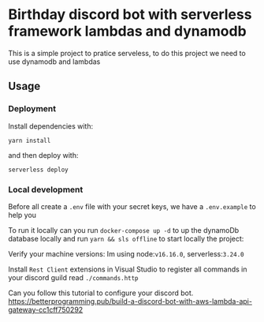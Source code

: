 <!--
title: 'Serverless Framework Node Express API service backed by DynamoDB on AWS'
description: 'This template demonstrates how to develop and deploy a simple Node Express API service backed by DynamoDB running on AWS Lambda using the traditional Serverless Framework.'
layout: Doc
framework: v3
platform: AWS
language: nodeJS
priority: 1
authorLink: 'https://github.com/serverless'
authorName: 'Serverless, inc.'
authorAvatar: 'https://avatars1.githubusercontent.com/u/13742415?s=200&v=4'
-->

# Birthday discord bot with serverless framework lambdas and dynamodb

This is a simple project to pratice serveless, to do this project we need to use dynamodb and lambdas

## Usage

### Deployment

Install dependencies with:

```
yarn install
```

and then deploy with:

```
serverless deploy
```

### Local development

Before all create a `.env` file with your secret keys, we have a `.env.example` to help you

To run it locally can you run `docker-compose up -d` to up the dynamoDb database locally and run `yarn && sls offline` to start locally the project:

Verify your machine versions:
Im using node:`v16.16.0`, serverless:`3.24.0`

Install `Rest Client` extensions in Visual Studio to register all commands in your discord guild read `./commands.http`

Can you follow this tutorial to configure your discord bot. https://betterprogramming.pub/build-a-discord-bot-with-aws-lambda-api-gateway-cc1cff750292
